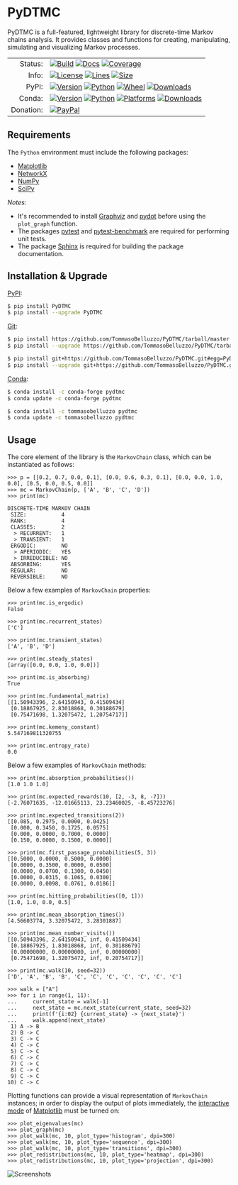 # PyDTMC

PyDTMC is a full-featured, lightweight library for discrete-time Markov chains analysis. It provides classes and functions for creating, manipulating, simulating and visualizing Markov processes.

<table>
  <tr>
    <td align="right">Status:</td>
    <td align="left">
      <a href="https://github.com/TommasoBelluzzo/PyDTMC/actions/workflows/continuous_integration.yml"><img alt="Build" src="https://img.shields.io/github/workflow/status/TommasoBelluzzo/PyDTMC/Continuous%20Integration?style=flat&label=Build&color=1081C2"/></a>
      <a href="https://pydtmc.readthedocs.io/"><img alt="Docs" src="https://img.shields.io/readthedocs/pydtmc?style=flat&label=Docs&color=1081C2"/></a>
      <a href="https://coveralls.io/github/TommasoBelluzzo/PyDTMC?branch=master"><img alt="Coverage" src="https://img.shields.io/coveralls/github/TommasoBelluzzo/PyDTMC?style=flat&label=Coverage&color=1081C2"/></a>
    </td>
  </tr>
  <tr>
    <td align="right">Info:</td>
    <td align="left">
      <a href="#"><img alt="License" src="https://img.shields.io/github/license/TommasoBelluzzo/PyDTMC?style=flat&label=License&color=1081C2"/></a>
      <a href="#"><img alt="Lines" src="https://img.shields.io/tokei/lines/github/TommasoBelluzzo/PyDTMC?style=flat&label=Lines&color=1081C2"/></a>
      <a href="#"><img alt="Size" src="https://img.shields.io/github/repo-size/TommasoBelluzzo/PyDTMC?style=flat&label=Size&color=1081C2"/></a>
    </td>
  </tr>
  <tr>
    <td align="right">PyPI:</td>
    <td align="left">
      <a href="https://pypi.org/project/PyDTMC/"><img alt="Version" src="https://img.shields.io/pypi/v/PyDTMC?style=flat&label=Version&color=1081C2"/></a>
      <a href="https://pypi.org/project/PyDTMC/"><img alt="Python" src="https://img.shields.io/pypi/pyversions/PyDTMC?style=flat&label=Python&color=1081C2"/></a>
      <a href="https://pypi.org/project/PyDTMC/"><img alt="Wheel" src="https://img.shields.io/pypi/wheel/PyDTMC?style=flat&label=Wheel&color=1081C2"/></a>
      <a href="https://pypi.org/project/PyDTMC/"><img alt="Downloads" src="https://img.shields.io/pypi/dm/PyDTMC?style=flat&label=Downloads&color=1081C2"/></a>
    </td>
  </tr>
  <tr>
    <td align="right">Conda:</td>
    <td align="left">
      <a href="https://anaconda.org/conda-forge/pydtmc/"><img alt="Version" src="https://img.shields.io/conda/vn/conda-forge/pydtmc?style=flat&label=Version"/></a>
      <a href="https://anaconda.org/conda-forge/pydtmc/"><img alt="Python" src="https://img.shields.io/pypi/pyversions/PyDTMC?style=flat&label=Python&color=1081C2"/></a>
      <a href="https://anaconda.org/conda-forge/pydtmc/"><img alt="Platforms" src="https://img.shields.io/conda/pn/conda-forge/pydtmc?style=flat&label=Platforms&color=1081C2"/></a>
      <a href="https://anaconda.org/conda-forge/pydtmc/"><img alt="Downloads" src="https://img.shields.io/conda/dn/conda-forge/pydtmc?style=flat&label=Downloads&color=1081C2"/></a>
    </td>
  </tr>
  <tr>
    <td align="right">Donation:</td>
    <td align="left">
      <a href="https://www.paypal.com/cgi-bin/webscr?cmd=_s-xclick&hosted_button_id=D8LH6DNYN7EN8"><img alt="PayPal" src="https://www.paypalobjects.com/en_US/i/btn/btn_donate_LG.gif"/></a>
    </td>
  </tr>
</table>

## Requirements

The `Python` environment must include the following packages:

* [Matplotlib](https://matplotlib.org/)
* [NetworkX](https://networkx.github.io/)
* [NumPy](https://www.numpy.org/)
* [SciPy](https://www.scipy.org/)

*Notes:*

* It's recommended to install [Graphviz](https://www.graphviz.org/) and [pydot](https://pypi.org/project/pydot/) before using the `plot_graph` function.
* The packages [pytest](https://pytest.org/) and [pytest-benchmark](https://pypi.org/project/pytest-benchmark/) are required for performing unit tests.
* The package [Sphinx](https://www.sphinx-doc.org/) is required for building the package documentation.

## Installation & Upgrade

[PyPI](https://pypi.org/):

```sh
$ pip install PyDTMC
$ pip install --upgrade PyDTMC
```

[Git](https://git-scm.com/):

```sh
$ pip install https://github.com/TommasoBelluzzo/PyDTMC/tarball/master
$ pip install --upgrade https://github.com/TommasoBelluzzo/PyDTMC/tarball/master

$ pip install git+https://github.com/TommasoBelluzzo/PyDTMC.git#egg=PyDTMC
$ pip install --upgrade git+https://github.com/TommasoBelluzzo/PyDTMC.git#egg=PyDTMC
```

[Conda](https://docs.conda.io/):

```sh
$ conda install -c conda-forge pydtmc
$ conda update -c conda-forge pydtmc

$ conda install -c tommasobelluzzo pydtmc
$ conda update -c tommasobelluzzo pydtmc
```

## Usage

The core element of the library is the `MarkovChain` class, which can be instantiated as follows:

```console
>>> p = [[0.2, 0.7, 0.0, 0.1], [0.0, 0.6, 0.3, 0.1], [0.0, 0.0, 1.0, 0.0], [0.5, 0.0, 0.5, 0.0]]
>>> mc = MarkovChain(p, ['A', 'B', 'C', 'D'])
>>> print(mc)

DISCRETE-TIME MARKOV CHAIN
 SIZE:           4
 RANK:           4
 CLASSES:        2
  > RECURRENT:   1
  > TRANSIENT:   1
 ERGODIC:        NO
  > APERIODIC:   YES
  > IRREDUCIBLE: NO
 ABSORBING:      YES
 REGULAR:        NO
 REVERSIBLE:     NO
```

Below a few examples of `MarkovChain` properties:

```console
>>> print(mc.is_ergodic)
False

>>> print(mc.recurrent_states)
['C']

>>> print(mc.transient_states)
['A', 'B', 'D']

>>> print(mc.steady_states)
[array([0.0, 0.0, 1.0, 0.0])]

>>> print(mc.is_absorbing)
True

>>> print(mc.fundamental_matrix)
[[1.50943396, 2.64150943, 0.41509434]
 [0.18867925, 2.83018868, 0.30188679]
 [0.75471698, 1.32075472, 1.20754717]]
 
>>> print(mc.kemeny_constant)
5.547169811320755

>>> print(mc.entropy_rate)
0.0
```

Below a few examples of `MarkovChain` methods:

```console
>>> print(mc.absorption_probabilities())
[1.0 1.0 1.0]

>>> print(mc.expected_rewards(10, [2, -3, 8, -7]))
[-2.76071635, -12.01665113, 23.23460025, -8.45723276]

>>> print(mc.expected_transitions(2))
[[0.085, 0.2975, 0.0000, 0.0425]
 [0.000, 0.3450, 0.1725, 0.0575]
 [0.000, 0.0000, 0.7000, 0.0000]
 [0.150, 0.0000, 0.1500, 0.0000]]

>>> print(mc.first_passage_probabilities(5, 3))
[[0.5000, 0.0000, 0.5000, 0.0000]
 [0.0000, 0.3500, 0.0000, 0.0500]
 [0.0000, 0.0700, 0.1300, 0.0450]
 [0.0000, 0.0315, 0.1065, 0.0300]
 [0.0000, 0.0098, 0.0761, 0.0186]]
 
>>> print(mc.hitting_probabilities([0, 1]))
[1.0, 1.0, 0.0, 0.5]
 
>>> print(mc.mean_absorption_times())
[4.56603774, 3.32075472, 3.28301887]

>>> print(mc.mean_number_visits())
[[0.50943396, 2.64150943, inf, 0.41509434]
 [0.18867925, 1.83018868, inf, 0.30188679]
 [0.00000000, 0.00000000, inf, 0.00000000]
 [0.75471698, 1.32075472, inf, 0.20754717]]
 
>>> print(mc.walk(10, seed=32))
['D', 'A', 'B', 'B', 'C', 'C', 'C', 'C', 'C', 'C', 'C']
```

```console
>>> walk = ["A"]
>>> for i in range(1, 11):
...     current_state = walk[-1]
...     next_state = mc.next_state(current_state, seed=32)
...     print(f'{i:02} {current_state} -> {next_state}')
...     walk.append(next_state)
 1) A -> B
 2) B -> C
 3) C -> C
 4) C -> C
 5) C -> C
 6) C -> C
 7) C -> C
 8) C -> C
 9) C -> C
10) C -> C
```

Plotting functions can provide a visual representation of `MarkovChain` instances; in order to display the output of plots immediately, the [interactive mode](https://matplotlib.org/stable/users/interactive.html#interactive-mode) of [Matplotlib](https://matplotlib.org/) must be turned on:

```console
>>> plot_eigenvalues(mc)
>>> plot_graph(mc)
>>> plot_walk(mc, 10, plot_type='histogram', dpi=300)
>>> plot_walk(mc, 10, plot_type='sequence', dpi=300)
>>> plot_walk(mc, 10, plot_type='transitions', dpi=300)
>>> plot_redistributions(mc, 10, plot_type='heatmap', dpi=300)
>>> plot_redistributions(mc, 10, plot_type='projection', dpi=300)
```

![Screenshots](https://i.imgur.com/pRGO0Hc.gif)
